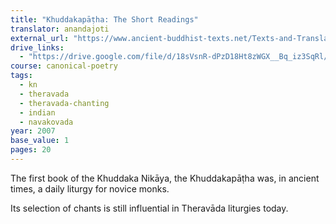 ```yaml
---
title: "Khuddakapāṭha: The Short Readings"
translator: anandajoti
external_url: "https://www.ancient-buddhist-texts.net/Texts-and-Translations/Khuddakapatha/Khuddakapatha.htm"
drive_links: 
  - "https://drive.google.com/file/d/18sVsnR-dPzD18Ht8zWGX__Bq_iz3SqRl/view?usp=drivesdk"
course: canonical-poetry
tags:
  - kn
  - theravada
  - theravada-chanting
  - indian
  - navakovada
year: 2007
base_value: 1
pages: 20
---
```


The first book of the Khuddaka Nikāya, the Khuddakapāṭha was, in ancient times, a daily liturgy for novice monks.

Its selection of chants is still influential in Theravāda liturgies today.


